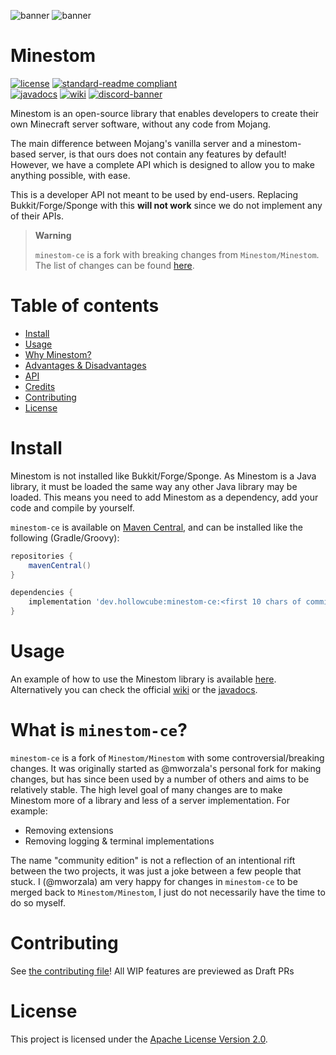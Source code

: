 ![banner](banner_dark.png#gh-dark-mode-only)
![banner](banner_light.png#gh-light-mode-only)

# Minestom

[![license](https://img.shields.io/github/license/hollow-cube/minestom-ce?style=for-the-badge&color=b2204c)](../LICENSE)
[![standard-readme compliant](https://img.shields.io/badge/readme%20style-standard-brightgreen.svg?style=for-the-badge)](https://github.com/RichardLitt/standard-readme)  
[![javadocs](https://img.shields.io/badge/documentation-javadocs-4d7a97?style=for-the-badge)](https://javadoc.minestom.net)
[![wiki](https://img.shields.io/badge/documentation-wiki-74aad6?style=for-the-badge)](https://wiki.minestom.net/)
[![discord-banner](https://img.shields.io/discord/706185253441634317?label=discord&style=for-the-badge&color=7289da)](https://discord.gg/pkFRvqB)

Minestom is an open-source library that enables developers to create their own Minecraft server software, without any code from Mojang.

The main difference between Mojang's vanilla server and a minestom-based server, is that ours does not contain any features by default!
However, we have a complete API which is designed to allow you to make anything possible, with ease.

This is a developer API not meant to be used by end-users. Replacing Bukkit/Forge/Sponge with this **will not work** since we do not implement any of their APIs.

> **Warning**
> 
> `minestom-ce` is a fork with breaking changes from `Minestom/Minestom`. The list of changes can be found [here](https://github.com/hollow-cube/minestom-ce/blob/main/CHANGELOG.md).

# Table of contents
- [Install](#install)
- [Usage](#usage)
- [Why Minestom?](#why-minestom)
- [Advantages & Disadvantages](#advantages-and-disadvantages)
- [API](#api)
- [Credits](#credits)
- [Contributing](#contributing)
- [License](#license)

# Install
Minestom is not installed like Bukkit/Forge/Sponge.
As Minestom is a Java library, it must be loaded the same way any other Java library may be loaded.
This means you need to add Minestom as a dependency, add your code and compile by yourself.

`minestom-ce` is available on [Maven Central](https://central.sonatype.com/artifact/dev.hollowcube/minestom-ce),
and can be installed like the following (Gradle/Groovy):

```groovy
repositories {
    mavenCentral()
}

dependencies {
    implementation 'dev.hollowcube:minestom-ce:<first 10 chars of commit hash>'
}
```

# Usage
An example of how to use the Minestom library is available [here](/demo).
Alternatively you can check the official [wiki](https://wiki.minestom.net/) or the [javadocs](https://minestom.github.io/Minestom/).

# What is `minestom-ce`?
`minestom-ce` is a fork of `Minestom/Minestom` with some controversial/breaking changes. It was originally started as @mworzala's
personal fork for making changes, but has since been used by a number of others and aims to be relatively stable. The high
level goal of many changes are to make Minestom more of a library and less of a server implementation. For example:
* Removing extensions
* Removing logging & terminal implementations

The name "community edition" is not a reflection of an intentional rift between the two projects, it was just a joke between
a few people that stuck. I (@mworzala) am very happy for changes in `minestom-ce` to be merged back to `Minestom/Minestom`, I
just do not necessarily have the time to do so myself.

# Contributing
See [the contributing file](CONTRIBUTING.md)!
All WIP features are previewed as Draft PRs

# License
This project is licensed under the [Apache License Version 2.0](../LICENSE).
